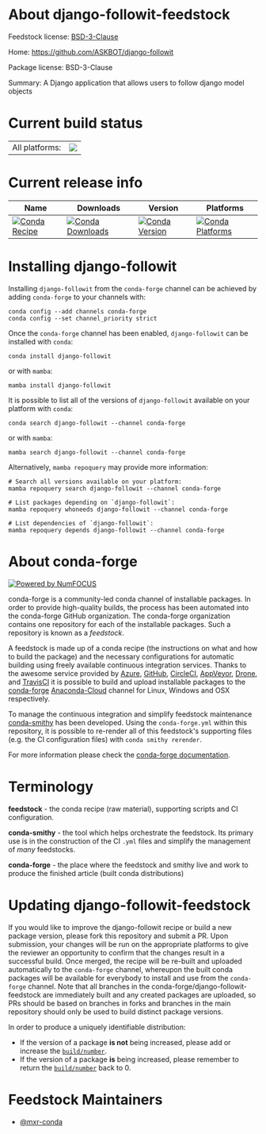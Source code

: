 About django-followit-feedstock
===============================

Feedstock license: [BSD-3-Clause](https://github.com/conda-forge/django-followit-feedstock/blob/main/LICENSE.txt)

Home: https://github.com/ASKBOT/django-followit

Package license: BSD-3-Clause

Summary: A Django application that allows users to follow django model objects

Current build status
====================


<table><tr><td>All platforms:</td>
    <td>
      <a href="https://dev.azure.com/conda-forge/feedstock-builds/_build/latest?definitionId=15137&branchName=main">
        <img src="https://dev.azure.com/conda-forge/feedstock-builds/_apis/build/status/django-followit-feedstock?branchName=main">
      </a>
    </td>
  </tr>
</table>

Current release info
====================

| Name | Downloads | Version | Platforms |
| --- | --- | --- | --- |
| [![Conda Recipe](https://img.shields.io/badge/recipe-django--followit-green.svg)](https://anaconda.org/conda-forge/django-followit) | [![Conda Downloads](https://img.shields.io/conda/dn/conda-forge/django-followit.svg)](https://anaconda.org/conda-forge/django-followit) | [![Conda Version](https://img.shields.io/conda/vn/conda-forge/django-followit.svg)](https://anaconda.org/conda-forge/django-followit) | [![Conda Platforms](https://img.shields.io/conda/pn/conda-forge/django-followit.svg)](https://anaconda.org/conda-forge/django-followit) |

Installing django-followit
==========================

Installing `django-followit` from the `conda-forge` channel can be achieved by adding `conda-forge` to your channels with:

```
conda config --add channels conda-forge
conda config --set channel_priority strict
```

Once the `conda-forge` channel has been enabled, `django-followit` can be installed with `conda`:

```
conda install django-followit
```

or with `mamba`:

```
mamba install django-followit
```

It is possible to list all of the versions of `django-followit` available on your platform with `conda`:

```
conda search django-followit --channel conda-forge
```

or with `mamba`:

```
mamba search django-followit --channel conda-forge
```

Alternatively, `mamba repoquery` may provide more information:

```
# Search all versions available on your platform:
mamba repoquery search django-followit --channel conda-forge

# List packages depending on `django-followit`:
mamba repoquery whoneeds django-followit --channel conda-forge

# List dependencies of `django-followit`:
mamba repoquery depends django-followit --channel conda-forge
```


About conda-forge
=================

[![Powered by
NumFOCUS](https://img.shields.io/badge/powered%20by-NumFOCUS-orange.svg?style=flat&colorA=E1523D&colorB=007D8A)](https://numfocus.org)

conda-forge is a community-led conda channel of installable packages.
In order to provide high-quality builds, the process has been automated into the
conda-forge GitHub organization. The conda-forge organization contains one repository
for each of the installable packages. Such a repository is known as a *feedstock*.

A feedstock is made up of a conda recipe (the instructions on what and how to build
the package) and the necessary configurations for automatic building using freely
available continuous integration services. Thanks to the awesome service provided by
[Azure](https://azure.microsoft.com/en-us/services/devops/), [GitHub](https://github.com/),
[CircleCI](https://circleci.com/), [AppVeyor](https://www.appveyor.com/),
[Drone](https://cloud.drone.io/welcome), and [TravisCI](https://travis-ci.com/)
it is possible to build and upload installable packages to the
[conda-forge](https://anaconda.org/conda-forge) [Anaconda-Cloud](https://anaconda.org/)
channel for Linux, Windows and OSX respectively.

To manage the continuous integration and simplify feedstock maintenance
[conda-smithy](https://github.com/conda-forge/conda-smithy) has been developed.
Using the ``conda-forge.yml`` within this repository, it is possible to re-render all of
this feedstock's supporting files (e.g. the CI configuration files) with ``conda smithy rerender``.

For more information please check the [conda-forge documentation](https://conda-forge.org/docs/).

Terminology
===========

**feedstock** - the conda recipe (raw material), supporting scripts and CI configuration.

**conda-smithy** - the tool which helps orchestrate the feedstock.
                   Its primary use is in the construction of the CI ``.yml`` files
                   and simplify the management of *many* feedstocks.

**conda-forge** - the place where the feedstock and smithy live and work to
                  produce the finished article (built conda distributions)


Updating django-followit-feedstock
==================================

If you would like to improve the django-followit recipe or build a new
package version, please fork this repository and submit a PR. Upon submission,
your changes will be run on the appropriate platforms to give the reviewer an
opportunity to confirm that the changes result in a successful build. Once
merged, the recipe will be re-built and uploaded automatically to the
`conda-forge` channel, whereupon the built conda packages will be available for
everybody to install and use from the `conda-forge` channel.
Note that all branches in the conda-forge/django-followit-feedstock are
immediately built and any created packages are uploaded, so PRs should be based
on branches in forks and branches in the main repository should only be used to
build distinct package versions.

In order to produce a uniquely identifiable distribution:
 * If the version of a package **is not** being increased, please add or increase
   the [``build/number``](https://docs.conda.io/projects/conda-build/en/latest/resources/define-metadata.html#build-number-and-string).
 * If the version of a package **is** being increased, please remember to return
   the [``build/number``](https://docs.conda.io/projects/conda-build/en/latest/resources/define-metadata.html#build-number-and-string)
   back to 0.

Feedstock Maintainers
=====================

* [@mxr-conda](https://github.com/mxr-conda/)


